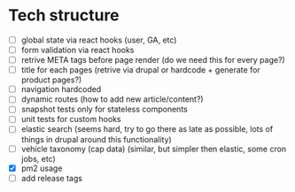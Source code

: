 # Tech structure
- [ ] global state via react hooks (user, GA, etc)
- [ ] form validation via react hooks
- [ ] retrive META tags before page render (do we need this for every page?)
- [ ] title for each pages (retrive via drupal or hardcode + generate for product pages?)
- [ ] navigation hardcoded
- [ ] dynamic routes (how to add new article/content?)
- [ ] snapshot tests only for stateless components
- [ ] unit tests for custom hooks
- [ ] elastic search (seems hard, try to go there as late as possible, lots of things in drupal around this functionality)
- [ ] vehicle taxonomy (cap data) (similar, but simpler then elastic, some cron jobs, etc)
- [x] pm2 usage
- [ ] add release tags
